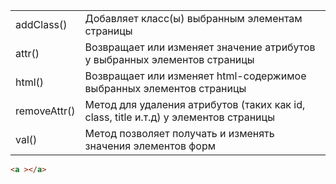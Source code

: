 
|              |                                                                                      |
| ------------ | ------------------------------------------------------------------------------------ |
| addClass()   | Добавляет класс(ы) выбранным элементам страницы                                      |
| attr()       | Возвращает или изменяет значение атрибутов у выбранных элементов страницы            |
| html()       | Возвращает или изменяет html-содержимое выбранных элементов страницы                 |
| removeAttr() | Метод для удаления атрибутов (таких как id, class, title и.т.д) у элементов страницы |
| val()        |  Метод позволяет получать и изменять значения элементов форм                         |
```html
<a ></a>
```